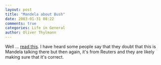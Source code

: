 ```yaml
---
layout: post
title: "Mandela about Bush"
date: 2003-01-31 08:22
comments: true
categories: Life in General
author: Oliver Thylmann
---
```



Well ... [read this](http://www.washingtonpost.com/wp-dyn/articles/A96-2003Jan30.html). I have heard some people say that they doubt that this is Mandela talking there but then again, it's from Reuters and they are likely making sure that it's correct.


